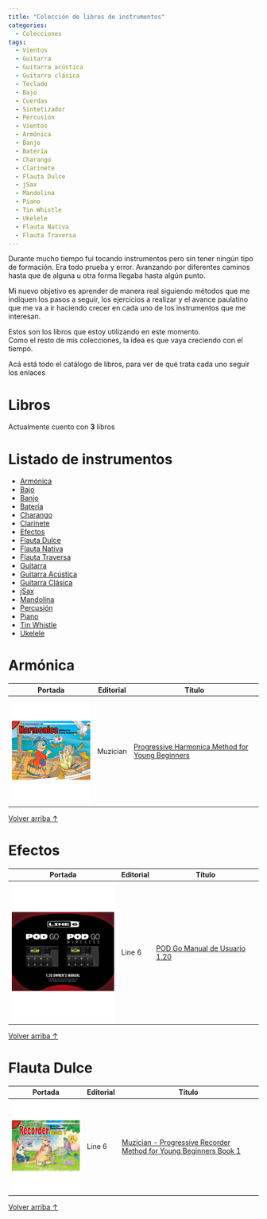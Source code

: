 ```yaml
---
title: "Colección de libros de instrumentos"
categories:
  - Colecciones
tags:
  - Vientos
  - Guitarra
  - Guitarra acústica
  - Guitarra clásica
  - Teclado
  - Bajo
  - Cuerdas
  - Sintetizador
  - Percusión
  - Vientos
  - Armónica
  - Banjo
  - Batería
  - Charango
  - Clarinete
  - Flauta Dulce
  - jSax
  - Mandolina
  - Piano
  - Tin Whistle
  - Ukelele
  - Flauta Nativa
  - Flauta Traversa
---
```


Durante mucho tiempo fui tocando instrumentos pero sin tener ningún tipo de formación.
Era todo prueba y error. Avanzando por diferentes caminos hasta que de alguna u otra forma llegaba hasta algún punto.

Mi nuevo objetivo es aprender de manera real siguiendo métodos que me indiquen los pasos a seguir, los ejercicios a realizar y el avance paulatino que me va a ir haciendo crecer en cada uno de los instrumentos que me interesan.

Estos son los libros que estoy utilizando en este momento.  
Como el resto de mis colecciones, la idea es que vaya creciendo con el tiempo.

Acá está todo el catálogo de libros, para ver de qué trata cada uno seguir los enlaces

# Libros

Actualmente cuento con **3** libros

# Listado de instrumentos

- [Armónica](#armónica)
- [Bajo](#bajo)
- [Banjo](#banjo)
- [Batería](#batería)
- [Charango](#charango)
- [Clarinete](#clarinete)
- [Efectos](#efectos)
- [Flauta Dulce](#flauta-dulce)
- [Flauta Nativa](#flauta-nativa)
- [Flauta Traversa](#flauta-traversa)
- [Guitarra](#guitarra)
- [Guitarra Acústica](#guitarra-acústica)
- [Guitarra Clásica](#guitarra-clásica)
- [jSax](#jsax)
- [Mandolina](#mandolina)
- [Percusión](#percusión)
- [Piano](#piano)
- [Tin Whistle](#tin-whistle)
- [Ukelele](#ukelele)

# Armónica

| Portada                                                                                                      | Editorial | Título                                                                                                                |
| ------------------------------------------------------------------------------------------------------------ | --------- | --------------------------------------------------------------------------------------------------------------------- |
| ![Armónica](/assets/images/coleccion-libros/Muzician---Progressive-Harmonica-Method-For-Young-Beginners.png) | Muzician  | [Progressive Harmonica Method for Young Beginners](/libros/muzician-progressive-harmonica-method-for-young-beginners) |

<a href="#listado-de-instrumentos" class="back-to-top">Volver arriba ↑</a>

# Efectos

| Portada                                                                    | Editorial | Título                                                                    |
| -------------------------------------------------------------------------- | --------- | ------------------------------------------------------------------------- |
| ![Efectos](/assets/images/coleccion-libros/line6-pod-go-owners-manual.png) | Line 6    | [POD Go Manual de Usuario 1.20](/libros/indice-pod-go-manual-de-usuario/) |

<a href="#listado-de-instrumentos" class="back-to-top">Volver arriba ↑</a>

# Flauta Dulce

| Portada                                                                                                              | Editorial | Título                                                                                                                                        |
| -------------------------------------------------------------------------------------------------------------------- | --------- | --------------------------------------------------------------------------------------------------------------------------------------------- |
| ![Flauta Dulce](/assets/images/coleccion-libros/muzician-progressive-recorder-method-for-young-beginners-book-1.png) | Line 6    | [Muzician - Progressive Recorder Method for Young Beginners Book 1](/libros/muzician-progressive-recorder-method-for-young-beginners-book-1/) |

<a href="#listado-de-instrumentos" class="back-to-top">Volver arriba ↑</a>
